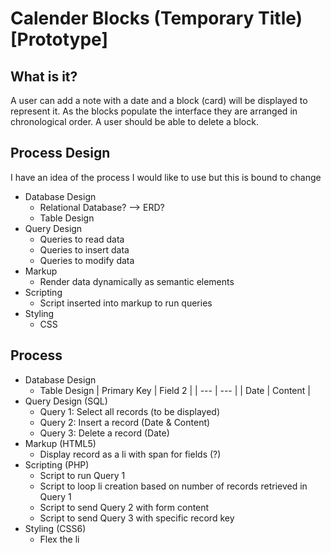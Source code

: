 # Calender Blocks (Temporary Title) [Prototype]

## What is it?
A user can add a note with a date and a block (card) will be displayed to represent it. As the blocks populate the interface they are arranged in chronological order. A user should be able to delete a block.

## Process Design 
I have an idea of the process I would like to use but this is bound to change

* Database Design
    * Relational Database? --> ERD?
    * Table Design
* Query Design
    * Queries to read data
    * Queries to insert data
    * Queries to modify data
* Markup
    * Render data dynamically as semantic elements
* Scripting
    * Script inserted into markup to run queries
* Styling
    * CSS
        
## Process

* Database Design
    * Table Design
    | Primary Key | Field 2 |
    | --- | --- |
    | Date | Content |
* Query Design (SQL)
    * Query 1: Select all records (to be displayed)
    * Query 2: Insert a record (Date & Content)
    * Query 3: Delete a record (Date)
* Markup (HTML5)
    * Display record as a li with span for fields (?)
* Scripting (PHP)
    * Script to run Query 1
    * Script to loop li creation based on number of records retrieved in Query 1
    * Script to send Query 2 with form content
    * Script to send Query 3 with specific record key
* Styling (CSS6)
    * Flex the li